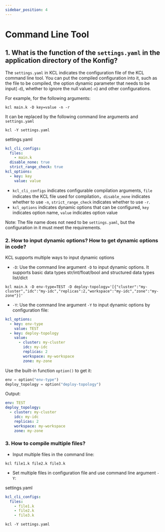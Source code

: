 ```yaml
---
sidebar_position: 4
---
```


# Command Line Tool

## 1. What is the function of the `settings.yaml` in the application directory of the Konfig?

The `settings.yaml` in KCL indicates the configuration file of the KCL command line tool. You can put the compiled configuration into it, such as the file to be compiled, the option dynamic parameter that needs to be input(`-d`), whether to ignore the null value(`-n`) and other configurations.

For example, for the following arguments:

```shell
kcl main.k -D key=value -n -r
```

It can be replaced by the following command line arguments and `settings.yaml`

```shell
kcl -Y settings.yaml
```

settings.yaml

```yaml
kcl_cli_configs:
  files:
    - main.k
  disable_none: true
  strict_range_check: true
kcl_options:
  - key: key
    value: value
```

- `kcl_cli_configs` indicates configurable compilation arguments, `file` indicates the KCL file used for compilation，`disable_none` indicates whether to use `-n`, `strict_range_check` indicates whether to use `-r`.
- `kcl_options` indicates dynamic options that can be configured, `key` indicates option name, `value` indicates option value

Note: The file name does not need to be `settings.yaml`, but the configuration in it must meet the requirements.

### 2. How to input dynamic options? How to get dynamic options in code?

KCL supports multiple ways to input dynamic options

- `-D`: Use the command line argument `-D` to input dynamic options. It supports basic data types str/int/float/bool and structured data types list/dict

```shell
kcl main.k -D env-type=TEST -D deploy-topology='[{"cluster":"my-cluster","idc":"my-idc","replicas":2,"workspace":"my-idc","zone":"my-zone"}]'
```

- `-Y`: Use the command line argument `-Y` to input dynamic options by configuration file:

```yaml
kcl_options:
  - key: env-type
    value: TEST
  - key: deploy-topology
    value:
      - cluster: my-cluster
        idc: my-idc
        replicas: 2
        workspace: my-workspace
        zone: my-zone
```

Use the built-in function `option()` to get it:

```python
env = option("env-type")
deploy_topology = option("deploy-topology")
```

Output:

```yaml
env: TEST
deploy_topology:
  - cluster: my-cluster
    idc: my-idc
    replicas: 2
    workspace: my-workspace
    zone: my-zone
```

### 3. How to compile multiple files?

- Input multiple files in the command line:

```shell
kcl file1.k file2.k file3.k
```

- Set multiple files in configuration file and use command line argument `-Y`:

settings.yaml

```yaml
kcl_cli_configs:
  files:
    - file1.k
    - file2.k
    - file3.k
```

```shell
kcl -Y settings.yaml
```
